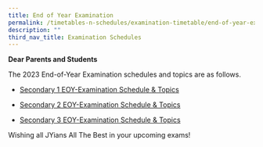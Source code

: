 ```yaml
---
title: End of Year Examination
permalink: /timetables-n-schedules/examination-timetable/end-of-year-examination/
description: ""
third_nav_title: Examination Schedules
---
```

<p><strong>Dear Parents and Students</strong></p>
<p>The 2023 End-of-Year Examination schedules and topics are as follows.</p>
<p></p>

* <p><a href="https://drive.google.com/file/d/1EL8ZTAj_N-V8g_qaiwJm3JWPJ6WHkMD_/view?usp=drive_link">Secondary 1 EOY-Examination Schedule &amp; Topics</a></p>
* <p><a href="https://drive.google.com/file/d/1U0Of7N0fi61RFbCahzem4N--r3FI76LA/view?usp=drive_link">Secondary 2 EOY-Examination Schedule &amp; Topics</a></p>
* <p><a href="https://drive.google.com/file/d/1pOUrhq8bgE1_kdt1rFY_9Qdgu9WkQV-n/view?usp=drive_link">Secondary 3 EOY-Examination Schedule &amp; Topics</a></p>

<p>Wishing all JYians All The Best in your upcoming exams!</p>